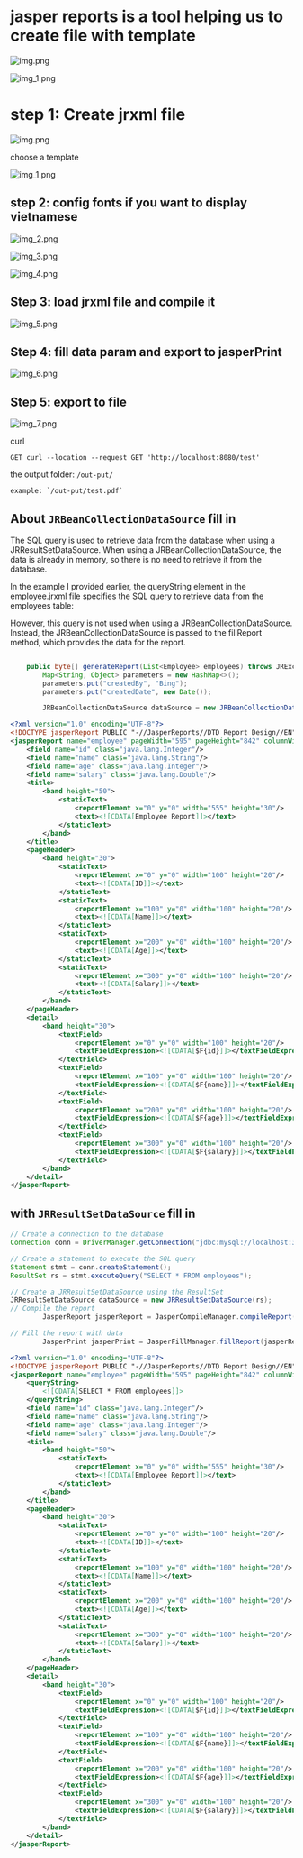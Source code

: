 # jasper reports is a tool helping us to create file with template

![img.png](img/img_8.png)

![img_1.png](img/img_9.png)
# step 1: Create jrxml file

![img.png](img/img.png)

choose a template

![img_1.png](img/img_1.png)

## step 2: config fonts if you want to display vietnamese

![img_2.png](img/img_2.png)

![img_3.png](img/img_3.png)

![img_4.png](img/img_4.png)

## Step 3: load jrxml file and compile it

![img_5.png](img/img_5.png)

## Step 4: fill data param and export to jasperPrint

![img_6.png](img/img_6.png)

## Step 5: export to file

![img_7.png](img/img_7.png)

curl

	GET curl --location --request GET 'http://localhost:8080/test'

the output folder: `/out-put/`

	example: `/out-put/test.pdf`



## About `JRBeanCollectionDataSource` fill in

The SQL query is used to retrieve data from the database when using a JRResultSetDataSource. When using a JRBeanCollectionDataSource, the data is already in memory, so there is no need to retrieve it from the database.

In the example I provided earlier, the queryString element in the employee.jrxml file specifies the SQL query to retrieve data from the employees table:

<queryString>
    <![CDATA[SELECT * FROM employees]]>
</queryString>
However, this query is not used when using a JRBeanCollectionDataSource. Instead, the JRBeanCollectionDataSource is passed to the fillReport method, which provides the data for the report.


```java

    public byte[] generateReport(List<Employee> employees) throws JRException {
        Map<String, Object> parameters = new HashMap<>();
        parameters.put("createdBy", "Bing");
        parameters.put("createdDate", new Date());

        JRBeanCollectionDataSource dataSource = new JRBeanCollectionDataSource(employees);
```

```xml
<?xml version="1.0" encoding="UTF-8"?>
<!DOCTYPE jasperReport PUBLIC "-//JasperReports//DTD Report Design//EN" "http://jasperreports.sourceforge.net/dtds/jasperreport.dtd">
<jasperReport name="employee" pageWidth="595" pageHeight="842" columnWidth="555" leftMargin="20" rightMargin="20" topMargin="20" bottomMargin="20">
    <field name="id" class="java.lang.Integer"/>
    <field name="name" class="java.lang.String"/>
    <field name="age" class="java.lang.Integer"/>
    <field name="salary" class="java.lang.Double"/>
    <title>
        <band height="50">
            <staticText>
                <reportElement x="0" y="0" width="555" height="30"/>
                <text><![CDATA[Employee Report]]></text>
            </staticText>
        </band>
    </title>
    <pageHeader>
        <band height="30">
            <staticText>
                <reportElement x="0" y="0" width="100" height="20"/>
                <text><![CDATA[ID]]></text>
            </staticText>
            <staticText>
                <reportElement x="100" y="0" width="100" height="20"/>
                <text><![CDATA[Name]]></text>
            </staticText>
            <staticText>
                <reportElement x="200" y="0" width="100" height="20"/>
                <text><![CDATA[Age]]></text>
            </staticText>
            <staticText>
                <reportElement x="300" y="0" width="100" height="20"/>
                <text><![CDATA[Salary]]></text>
            </staticText>
        </band>
    </pageHeader>
    <detail>
        <band height="30">
            <textField>
                <reportElement x="0" y="0" width="100" height="20"/>
                <textFieldExpression><![CDATA[$F{id}]]></textFieldExpression>
            </textField>
            <textField>
                <reportElement x="100" y="0" width="100" height="20"/>
                <textFieldExpression><![CDATA[$F{name}]]></textFieldExpression>
            </textField>
            <textField>
                <reportElement x="200" y="0" width="100" height="20"/>
                <textFieldExpression><![CDATA[$F{age}]]></textFieldExpression>
            </textField>
            <textField>
                <reportElement x="300" y="0" width="100" height="20"/>
                <textFieldExpression><![CDATA[$F{salary}]]></textFieldExpression>
            </textField>
        </band>
    </detail>
</jasperReport>

```

## with `JRResultSetDataSource` fill in

```java
// Create a connection to the database
Connection conn = DriverManager.getConnection("jdbc:mysql://localhost:3306/mydatabase", "root", "password");

// Create a statement to execute the SQL query
Statement stmt = conn.createStatement();
ResultSet rs = stmt.executeQuery("SELECT * FROM employees");

// Create a JRResultSetDataSource using the ResultSet
JRResultSetDataSource dataSource = new JRResultSetDataSource(rs);
// Compile the report
        JasperReport jasperReport = JasperCompileManager.compileReport("employee.jrxml");

// Fill the report with data
        JasperPrint jasperPrint = JasperFillManager.fillReport(jasperReport, new HashMap<>(), dataSource);
```

```xml
<?xml version="1.0" encoding="UTF-8"?>
<!DOCTYPE jasperReport PUBLIC "-//JasperReports//DTD Report Design//EN" "http://jasperreports.sourceforge.net/dtds/jasperreport.dtd">
<jasperReport name="employee" pageWidth="595" pageHeight="842" columnWidth="555" leftMargin="20" rightMargin="20" topMargin="20" bottomMargin="20">
    <queryString>
        <![CDATA[SELECT * FROM employees]]>
    </queryString>
    <field name="id" class="java.lang.Integer"/>
    <field name="name" class="java.lang.String"/>
    <field name="age" class="java.lang.Integer"/>
    <field name="salary" class="java.lang.Double"/>
    <title>
        <band height="50">
            <staticText>
                <reportElement x="0" y="0" width="555" height="30"/>
                <text><![CDATA[Employee Report]]></text>
            </staticText>
        </band>
    </title>
    <pageHeader>
        <band height="30">
            <staticText>
                <reportElement x="0" y="0" width="100" height="20"/>
                <text><![CDATA[ID]]></text>
            </staticText>
            <staticText>
                <reportElement x="100" y="0" width="100" height="20"/>
                <text><![CDATA[Name]]></text>
            </staticText>
            <staticText>
                <reportElement x="200" y="0" width="100" height="20"/>
                <text><![CDATA[Age]]></text>
            </staticText>
            <staticText>
                <reportElement x="300" y="0" width="100" height="20"/>
                <text><![CDATA[Salary]]></text>
            </staticText>
        </band>
    </pageHeader>
    <detail>
        <band height="30">
            <textField>
                <reportElement x="0" y="0" width="100" height="20"/>
                <textFieldExpression><![CDATA[$F{id}]]></textFieldExpression>
            </textField>
            <textField>
                <reportElement x="100" y="0" width="100" height="20"/>
                <textFieldExpression><![CDATA[$F{name}]]></textFieldExpression>
            </textField>
            <textField>
                <reportElement x="200" y="0" width="100" height="20"/>
                <textFieldExpression><![CDATA[$F{age}]]></textFieldExpression>
            </textField>
            <textField>
                <reportElement x="300" y="0" width="100" height="20"/>
                <textFieldExpression><![CDATA[$F{salary}]]></textFieldExpression>
            </textField>
        </band>
    </detail>
</jasperReport>
```



